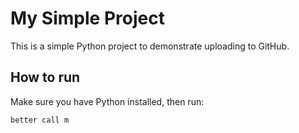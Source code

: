 # My Simple Project

This is a simple Python project to demonstrate uploading to GitHub.

## How to run

Make sure you have Python installed, then run:

```bash
better call m

